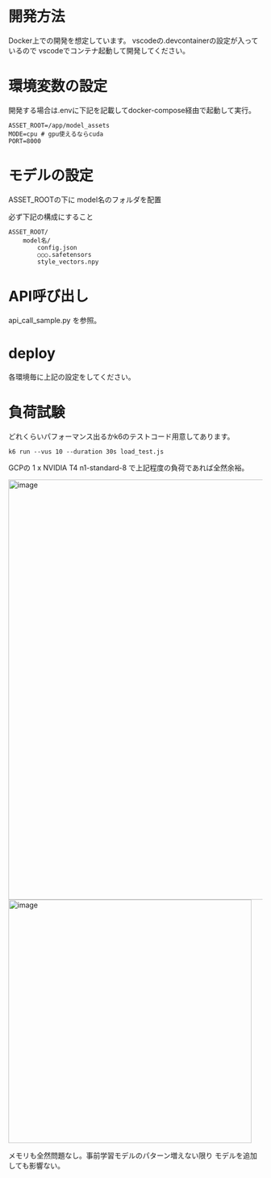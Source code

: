 # 開発方法
Docker上での開発を想定しています。
vscodeの.devcontainerの設定が入っているので
vscodeでコンテナ起動して開発してください。

# 環境変数の設定
開発する場合は.envに下記を記載してdocker-compose経由で起動して実行。
```
ASSET_ROOT=/app/model_assets
MODE=cpu # gpu使えるならcuda 
PORT=8000
```

# モデルの設定
ASSET_ROOTの下に model名のフォルダを配置

必ず下記の構成にすること

```
ASSET_ROOT/
    model名/
        config.json
        ○○○.safetensors
        style_vectors.npy
```

# API呼び出し
api_call_sample.py を参照。

# deploy
各環境毎に上記の設定をしてください。


# 負荷試験
どれくらいパフォーマンス出るかk6のテストコード用意してあります。
```
k6 run --vus 10 --duration 30s load_test.js
```

GCPの
1 x NVIDIA T4
n1-standard-8
で上記程度の負荷であれば全然余裕。

<img width="832" alt="image" src="https://github.com/user-attachments/assets/f42f154c-da9e-42d7-99d0-e873e2adaedd">



<img width="482" alt="image" src="https://github.com/user-attachments/assets/647b57e6-ea52-48df-bb23-cbe3c655cfdf">

メモリも全然問題なし。事前学習モデルのパターン増えない限り
モデルを追加しても影響ない。


